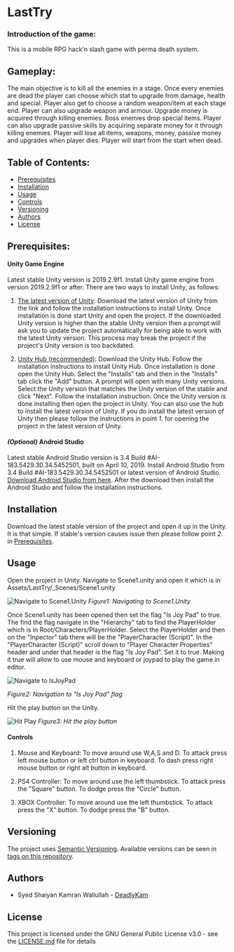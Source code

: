 # LastTry

### Introduction of the game:
This is a mobile RPG hack'n slash game with perma death system.

## Gameplay:
The main objective is to kill all the enemies in a stage. Once every enemies are dead the player can choose which stat to upgrade from damage, health and special. Player also get to choose a random weapon/item at each stage end. Player can also upgrade weapon and armour. Upgrade money is acquired through killing enemies. Boss enemies drop special items. Player can also upgrade passive skills by acquiring separate money for it through killing enemies. Player will lose all items, weapons, money, passive money and upgrades when player dies. Player will start from the start when dead.

## Table of Contents:
- [Prerequisites](#prerequisites)
- [Installation](#installation)
- [Usage](#usage)
- [Controls](#controls)
- [Versioning](#versioning)
- [Authors](#authors)
- [License](#license)

## Prerequisites:
#### Unity Game Engine
Latest stable Unity version is 2019.2.9f1. Install Unity game engine from version 2019.2.9f1 or after. There are two ways to install Unity, as follows:

1. [The latest version of Unity](https://store.unity.com/download-nuo): Download the latest version of Unity from the link and follow the installation instructions to install Unity. Once installation is done start Unity and open the project. If the downloaded Unity version is higher than the stable Unity version then a prompt will ask you to update the project automatically for being able to work with the latest Unity version. This process may break the project if the project's Unity version is too backdated.

2. [Unity Hub (recommended)](https://store.unity.com/download?ref=personal): Download the Unity Hub. Follow the installation instructions to install Unity Hub. Once installation is done open the Unity Hub. Select the "Installs" tab and then in the "Installs" tab click the "Add" button. A prompt will open with many Unity versions. Select the Unity version that matches the Unity version of the stable and click "Next". Follow the installation instruction. Once the Unity version is done installing then open the project in Unity. You can also use the hub to install the latest version of Unity. If you do install the latest version of Unity then please follow the instructions in point *1.* for opening the project in the latest version of Unity.

#### *(Optional)* Android Studio
Latest stable Android Studio version is 3.4 Build #AI-183.5429.30.34.5452501, built on April 10, 2019. Install Android Studio from 3.4 Build #AI-183.5429.30.34.5452501 or latest version of Android Studio. [Download Android Studio from here](https://developer.android.com/studio). After the download then install the Android Studio and follow the installation instructions.

## Installation
Download the latest stable version of the project and open it up in the Unity. It is that simple. If stable's version causes issue then please follow point *2.* in [Prerequisites](#prerequisites).

## Usage
Open the project in Unity. Navigate to Scene1.unity and open it which is in Assets/LastTry/\_Scenes/Scene1.unity

![Navigate to Scene1.Unity](https://i.imgur.com/7sBWzhg.png)
*Figure1: Navigating to Scene1.Unity*

Once Scene1.unity has been opened then set the flag "Is Joy Pad" to true. The find the flag navigate in the "Hierarchy" tab to find the PlayerHolder which is in Root/Characters/PlayerHolder. Select the PlayerHolder and then on the "Inpector" tab there will be the "PlayerCharacter (Script)". In the "PlayerCharacter (Script)" scroll down to "Player Character Properties" header and under that header is the flag "Is Joy Pad". Set it to true. Making it true will allow to use mouse and keyboard or joypad to play the game in editor.

![Navigate to IsJoyPad](https://i.imgur.com/6s0Scwt.png)

*Figure2: Navigation to "Is Joy Pad" flag*

Hit the play button on the Unity.

![Hit Play](https://i.imgur.com/XcsUXse.png)
*Figure3: Hit the play button*

#### Controls
1. Mouse and Keyboard: To move around use W,A,S and D. To attack press left mouse button or left ctrl button in keyboard. To dash press right mouse button or right alt button in keyboard.

2. PS4 Controller: To move around use the left thumbstick. To attack press the "Square" button. To dodge press the "Circle" button.

3. XBOX Controller: To move around use the left thumbstick. To attack press the "X" button. To dodge press the "B" button.

## Versioning
The project uses [Semantic Versioning](https://semver.org/). Available versions can be seen in [tags on this repository](https://github.com/deadlykam/LastTry/releases).

## Authors
- Syed Shaiyan Kamran Waliullah \- [DeadlyKam](https://github.com/deadlykam)

## License
This project is licensed under the GNU General Public License v3.0 - see the [LICENSE.md](LICENSE) file for details
